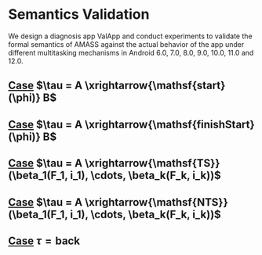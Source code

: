 # Semantics Validation
We design a diagnosis app ValApp and conduct experiments to validate the formal semantics of AMASS against the actual behavior of the app under different multitasking mechanisms in Android 6.0, 7.0, 8.0, 9.0, 10.0, 11.0 and 12.0.
## [Case](http://htmlpreview.github.io/?https://github.com/Jinlong-He/TaskDroid/blob/master/semantics_validation/semantics_validation_act_start.htm) $\tau = A \xrightarrow{\mathsf{start}(\phi)} B$
## [Case](http://htmlpreview.github.io/?https://github.com/Jinlong-He/TaskDroid/blob/master/semantics_validation/semantics_validation_finish.htm) $\tau = A \xrightarrow{\mathsf{finishStart}(\phi)} B$
## [Case](http://htmlpreview.github.io/?https://github.com/Jinlong-He/TaskDroid/blob/master/semantics_validation/semantics_validation_TS.htm) $\tau = A \xrightarrow{\mathsf{TS}} (\beta_1(F_1, i_1), \cdots, \beta_k(F_k, i_k))$
## [Case](http://htmlpreview.github.io/?https://github.com/Jinlong-He/TaskDroid/blob/master/semantics_validation/semantics_validation_NTS.htm) $\tau = A \xrightarrow{\mathsf{NTS}} (\beta_1(F_1, i_1), \cdots, \beta_k(F_k, i_k))$
## [Case](http://htmlpreview.github.io/?https://github.com/Jinlong-He/TaskDroid/blob/master/semantics_validation/semantics_validation_back.htm) $\tau = \mathsf{back}$
